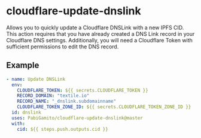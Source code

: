 # cloudflare-update-dnslink

Allows you to quickly update a Cloudflare DNSLink with a new IPFS CID. This action requires that you have already created a DNS Link record in your Cloudflare DNS settings. Additionally, you will need a Cloudflare Token with sufficient permissions to edit the DNS record.

## Example

```yml
- name: Update DNSLink
  env:
    CLOUDFLARE_TOKEN: ${{ secrets.CLOUDFLARE_TOKEN }}
    RECORD_DOMAIN: "textile.io"
    RECORD_NAME: "_dnslink.subdomainname"
    CLOUDFLARE_TOKEN_ZONE_ID: ${{ secrets.CLOUDFLARE_TOKEN_ZONE_ID }}
  id: dnslink
  uses: PabiGamito/cloudflare-update-dnslink@master
  with:
    cid: ${{ steps.push.outputs.cid }}
```
